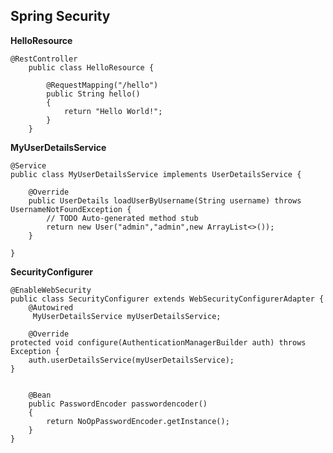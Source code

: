 ## Spring Security
**HelloResource** 

    @RestController
        public class HelloResource {
        
        	@RequestMapping("/hello")
        	public String hello()
        	{
        		return "Hello World!";
        	}
        }

**MyUserDetailsService**

    @Service
    public class MyUserDetailsService implements UserDetailsService {
    
    	@Override
    	public UserDetails loadUserByUsername(String username) throws UsernameNotFoundException {
    		// TODO Auto-generated method stub
    		return new User("admin","admin",new ArrayList<>());
    	}
    
    }

**SecurityConfigurer** 

    @EnableWebSecurity
    public class SecurityConfigurer extends WebSecurityConfigurerAdapter {
    	@Autowired
    	 MyUserDetailsService myUserDetailsService;
    	
    	@Override
    protected void configure(AuthenticationManagerBuilder auth) throws Exception {
    	auth.userDetailsService(myUserDetailsService);
    }
    	
    	
    	@Bean
    	public PasswordEncoder passwordencoder()
    	{
    		return NoOpPasswordEncoder.getInstance();
    	}
    }

